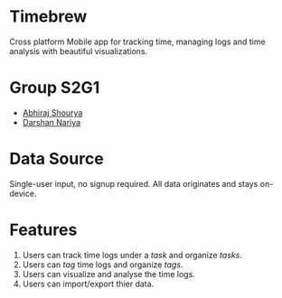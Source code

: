 # Timebrew
Cross platform Mobile app for tracking time, managing logs and time analysis with beautiful visualizations.

# Group S2G1
- [Abhiraj Shourya](https://github.com/abhirajshourya)
- [Darshan Nariya](https://github.com/DannyGlade/)

# Data Source
Single-user input, no signup required. All data originates and stays on-device.

# Features
1. Users can track time logs under a _task_ and organize _tasks_.
2. Users can _tag_ time logs and organize _tags_.
3. Users can visualize and analyse the time logs.
4. Users can import/export thier data.